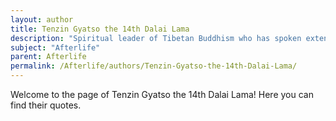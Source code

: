 ```yaml
---
layout: author
title: Tenzin Gyatso the 14th Dalai Lama
description: "Spiritual leader of Tibetan Buddhism who has spoken extensively on Buddhist concepts of life, death, and reincarnation."
subject: "Afterlife"
parent: Afterlife
permalink: /Afterlife/authors/Tenzin-Gyatso-the-14th-Dalai-Lama/
---
```


Welcome to the page of Tenzin Gyatso the 14th Dalai Lama! Here you can find their quotes.
